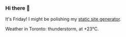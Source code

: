### Hi there :wave:

It's Friday! I might be polishing my [static site generator](https://github.com/bewuethr/pandoc-bash-blog).

Weather in Toronto: thunderstorm, at +23°C.
